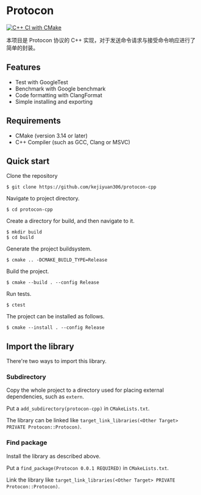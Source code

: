 # Protocon

[![C++ CI with CMake](https://github.com/kejiyuan306/protocon-cpp/actions/workflows/cmake.yml/badge.svg)](https://github.com/kejiyuan306/protocon-cpp/actions/workflows/cmake.yml)

本项目是 Protocon 协议的 C++ 实现，对于发送命令请求与接受命令响应进行了简单的封装。

## Features

- Test with GoogleTest
- Benchmark with Google benchmark
- Code formatting with ClangFormat
- Simple installing and exporting

## Requirements

- CMake (version 3.14 or later)
- C++ Compiler (such as GCC, Clang or MSVC)

## Quick start

Clone the repository

```shell
$ git clone https://github.com/kejiyuan306/protocon-cpp
```

Navigate to project directory.

```shell
$ cd protocon-cpp
```

Create a directory for build, and then navigate to it.

```shell
$ mkdir build
$ cd build
```

Generate the project buildsystem.

```shell
$ cmake .. -DCMAKE_BUILD_TYPE=Release
```

Build the project.

```shell
$ cmake --build . --config Release
```

Run tests.

```shell
$ ctest
```

The project can be installed as follows.

```shell
$ cmake --install . --config Release
```

## Import the library

There're two ways to import this library.

### Subdirectory

Copy the whole project to a directory used for placing external dependencies, such as `extern`.

Put a `add_subdirectory(protocon-cpp)` in `CMakeLists.txt`.

The library can be linked like `target_link_libraries(<Other Target> PRIVATE Protocon::Protocon)`.

### Find package

Install the library as described above.

Put a `find_package(Protocon 0.0.1 REQUIRED)` in `CMakeLists.txt`.

Link the library like `target_link_libraries(<Other Target> PRIVATE Protocon::Protocon)`.
